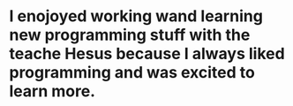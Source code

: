 # I enojoyed working wand learning new programming stuff with the teache Hesus because I always liked programming and was excited to learn more.

